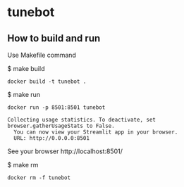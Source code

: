 # tunebot

## How to build and run

Use Makefile command

$ make build

`docker build -t tunebot .`

$ make run

`docker run -p 8501:8501 tunebot`

```
Collecting usage statistics. To deactivate, set browser.gatherUsageStats to False.
  You can now view your Streamlit app in your browser.
  URL: http://0.0.0.0:8501
```

See your browser http://localhost:8501/

$ make rm

`docker rm -f tunebot`
